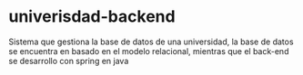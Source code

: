 # univerisdad-backend
Sistema que gestiona la base de datos de una universidad, la base de datos se encuentra en basado en el modelo relacional, mientras que el back-end se desarrollo con spring en java
